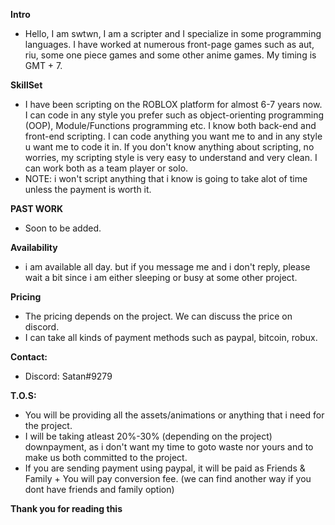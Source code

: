 **Intro**
* Hello, I am swtwn, I am a scripter and I specialize in some programming languages. I have worked at numerous front-page games such as aut, riu, some one piece games and some other anime games. My timing is GMT + 7.

**SkillSet**
* I have been scripting on the ROBLOX platform for almost 6-7 years now. I can code in any style you prefer such as object-orienting programming (OOP), Module/Functions programming etc. I know both back-end and front-end scripting. I can code anything you want me to and in any style u want me to code it in. If you don't know anything about scripting, no worries, my scripting style is very easy to understand and very clean. I can work both as a team player or solo.
* NOTE: i won't script anything that i know is going to take alot of time unless the payment is worth it.

**PAST WORK**
* Soon to be added.

**Availability**
* i am available all day. but if you message me and i don't reply, please wait a bit since i am either sleeping or busy at some other project.

**Pricing**
* The pricing depends on the project. We can discuss the price on discord.
* I can take all kinds of payment methods such as paypal, bitcoin, robux.

**Contact:**
* Discord: Satan#9279

**T.O.S:**
* You will be providing all the assets/animations or anything that i need for the project.
* I will be taking atleast 20%-30% (depending on the project) downpayment, as i don't want my time to goto waste nor yours and to make us both committed to the project.
* If you are sending payment using paypal, it will be paid as Friends & Family + You will pay conversion fee. (we can find another way if you dont have friends and family option)

**Thank you for reading this**
